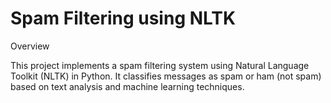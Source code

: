 # Spam Filtering using NLTK
Overview

This project implements a spam filtering system using Natural Language Toolkit (NLTK) in Python. It classifies messages as spam or ham (not spam) based on text analysis and machine learning techniques.
